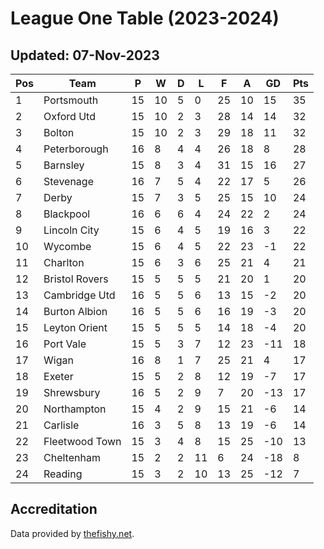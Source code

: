 # League One Table (2023-2024)
## Updated: 07-Nov-2023

| Pos | Team | P | W | D | L | F | A | GD | Pts |
| --- | --- | --- | --- | --- | --- | --- | --- | --- | --- |
| 1 | Portsmouth | 15 | 10 | 5 | 0 | 25 | 10 | 15 | 35 |
| 2 | Oxford Utd | 15 | 10 | 2 | 3 | 28 | 14 | 14 | 32 |
| 3 | Bolton | 15 | 10 | 2 | 3 | 29 | 18 | 11 | 32 |
| 4 | Peterborough | 16 | 8 | 4 | 4 | 26 | 18 | 8 | 28 |
| 5 | Barnsley | 15 | 8 | 3 | 4 | 31 | 15 | 16 | 27 |
| 6 | Stevenage | 16 | 7 | 5 | 4 | 22 | 17 | 5 | 26 |
| 7 | Derby | 15 | 7 | 3 | 5 | 25 | 15 | 10 | 24 |
| 8 | Blackpool | 16 | 6 | 6 | 4 | 24 | 22 | 2 | 24 |
| 9 | Lincoln City | 15 | 6 | 4 | 5 | 19 | 16 | 3 | 22 |
| 10 | Wycombe | 15 | 6 | 4 | 5 | 22 | 23 | -1 | 22 |
| 11 | Charlton | 15 | 6 | 3 | 6 | 25 | 21 | 4 | 21 |
| 12 | Bristol Rovers | 15 | 5 | 5 | 5 | 21 | 20 | 1 | 20 |
| 13 | Cambridge Utd | 16 | 5 | 5 | 6 | 13 | 15 | -2 | 20 |
| 14 | Burton Albion | 16 | 5 | 5 | 6 | 16 | 19 | -3 | 20 |
| 15 | Leyton Orient | 15 | 5 | 5 | 5 | 14 | 18 | -4 | 20 |
| 16 | Port Vale | 15 | 5 | 3 | 7 | 12 | 23 | -11 | 18 |
| 17 | Wigan | 16 | 8 | 1 | 7 | 25 | 21 | 4 | 17 |
| 18 | Exeter | 15 | 5 | 2 | 8 | 12 | 19 | -7 | 17 |
| 19 | Shrewsbury | 16 | 5 | 2 | 9 | 7 | 20 | -13 | 17 |
| 20 | Northampton | 15 | 4 | 2 | 9 | 15 | 21 | -6 | 14 |
| 21 | Carlisle | 16 | 3 | 5 | 8 | 13 | 19 | -6 | 14 |
| 22 | Fleetwood Town | 15 | 3 | 4 | 8 | 15 | 25 | -10 | 13 |
| 23 | Cheltenham | 15 | 2 | 2 | 11 | 6 | 24 | -18 | 8 |
| 24 | Reading | 15 | 3 | 2 | 10 | 13 | 25 | -12 | 7 |

## Accreditation 

Data provided by [thefishy.net](https://www.thefishy.net/).
